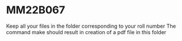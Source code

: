# MM22B067
Keep all your files in the folder corresponding to your roll number
The command make should result in creation of a pdf file in this folder
